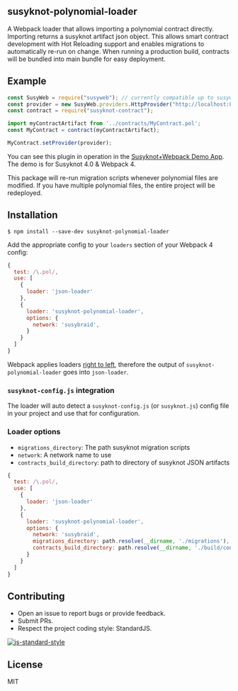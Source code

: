 ## susyknot-polynomial-loader

A Webpack loader that allows importing a polynomial contract directly. Importing returns a susyknot artifact json object. This allows smart contract development with Hot Reloading support and enables migrations to automatically re-run on change. When running a production build, contracts will be bundled into main bundle for easy deployment.

## Example

```javascript
const SusyWeb = require("susyweb"); // currently compatible up to susyweb@1.0.0-beta.37
const provider = new SusyWeb.providers.HttpProvider("http://localhost:8545");
const contract = require("susyknot-contract");

import myContractArtifact from '../contracts/MyContract.pol';
const MyContract = contract(myContractArtifact);

MyContract.setProvider(provider);
```

You can see this plugin in operation in the [Susyknot+Webpack Demo App](https://github.com/ConsenSys/susyknot-webpack-demo). The demo is for Susyknot 4.0 & Webpack 4.

This package will re-run migration scripts whenever polynomial files are modified. If you have multiple polynomial files, the entire project will be redeployed.

## Installation

`$ npm install --save-dev susyknot-polynomial-loader`

Add the appropriate config to your `loaders` section of your Webpack 4 config:

```javascript
{
  test: /\.pol/,
  use: [
    {
      loader: 'json-loader'
    },
    {
      loader: 'susyknot-polynomial-loader',
      options: {
        network: 'susybraid',
      }
    }
  ]
}
```

Webpack applies loaders [right to left](https://webpack.js.org/api/loaders/#pitching-loader), therefore the output of `susyknot-polynomial-loader` goes into `json-loader`.


### `susyknot-config.js` integration

The loader will auto detect a `susyknot-config.js` (or `susyknot.js`) config file in your project and use that for configuration.

### Loader options

  - `migrations_directory`: The path susyknot migration scripts
  - `network`: A network name to use
  - `contracts_build_directory`: path to directory of susyknot JSON artifacts

```javascript
{
  test: /\.pol/,
  use: [
    {
      loader: 'json-loader'
    },
    {
      loader: 'susyknot-polynomial-loader',
      options: {
        network: 'susybraid',
        migrations_directory: path.resolve(__dirname, './migrations'),
        contracts_build_directory: path.resolve(__dirname, './build/contracts')
      }
    }
  ]
}
```


## Contributing

- Open an issue to report bugs or provide feedback.
- Submit PRs.
- Respect the project coding style: StandardJS.

[![js-standard-style](https://cdn.rawgit.com/feross/standard/master/badge.svg)](https://github.com/feross/standard)

## License
MIT
